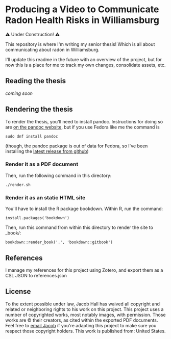 # Producing a Video to Communicate Radon Health Risks in Williamsburg

⚠️ Under Construction! ⚠️

This repository is where I'm writing my senior thesis! Which is all about communicating about radon in Williamsburg.

I'll update this readme in the future with an overview of the project, but for now this is a place for me to track my own changes, consolidate assets, etc.

## Reading the thesis

_coming soon_

## Rendering the thesis

To render the thesis, you'll need to install pandoc.
Instructions for doing so are [on the pandoc website](https://pandoc.org/installing.html), but if you use Fedora like me the command is

```
sudo dnf install pandoc
```

(though, the pandoc package is out of data for Fedora, so I've been installing the [latest release from github](https://github.com/jgm/pandoc/releases))

### Render it as a PDF document

Then, run the following command in this directory:
```
./render.sh
```

### Render it as an static HTML site

You'll have to install the R package bookdown.
Within R, run the command:

```
install.packages('bookdown')
```

Then, run this command from within this directory to render the site to _book/:

```
bookdown::render_book('.', 'bookdown::gitbook')
```

## References

I manage my references for this project using Zotero, and export them as a CSL JSON to references.json

## License

To the extent possible under law, Jacob Hall has waived all copyright and related or neighboring rights to his work on this project.
This project uses a number of copyrighted works, most notably images, with permission.
Those works are © their creators, as cited within the exported PDF documents.
Feel free to [email Jacob](mailto:email@jacobhall.net) if you're adapting this project to make sure you respect those copyright holders.
This work is published from: United States.
